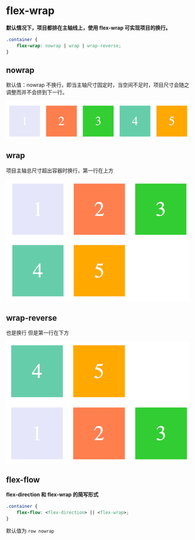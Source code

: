 # **flex-wrap**

**默认情况下，项目都排在主轴线上，使用 flex-wrap 可实现项目的换行。**

```css
.container {
    flex-wrap: nowrap | wrap | wrap-reverse;
}
```

## nowrap

默认值：nowrap 不换行，即当主轴尺寸固定时，当空间不足时，项目尺寸会随之调整而并不会挤到下一行。



![image-20240506160044078](./image/image-20240506160044078.png)

## wrap

项目主轴总尺寸超出容器时换行，第一行在上方

![image-20240506160315723](./image/image-20240506160315723.png)

## wrap-reverse

也是换行 但是第一行在下方

![image-20240506160340683](./image/image-20240506160340683.png)

## flex-flow

**flex-direction 和 flex-wrap 的简写形式**

```css
.container {
    flex-flow: <flex-direction> || <flex-wrap>;
}
```

默认值为 `row nowrap`